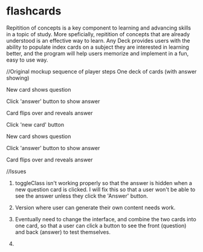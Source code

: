 
# flashcards



Repitition of concepts is a key component to learning and advancing skills in a topic of study. More speficially, repitition of concepts that are already understood is an effective way to learn. Any Deck provides users with the ability to populate index cards on a subject they are interested in learning better, and the program will help users memorize and implement in a fun, easy to use way.

//Original mockup sequence of player steps
One deck of cards (with answer showing)

New card shows question

Click 'answer' button to show answer 

Card flips over and reveals answer

Click 'new card' button

New card shows question

Click 'answer' button to show answer

Card flips over and reveals answer


//Issues

1. toggleClass isn't working properly so that the answer is hidden when a new question card is clicked. I will fix this so that a user won't be able to see the answer unless they click the 'Answer' button.

2. Version where user can generate their own content needs work. 

3. Eventually need to change the interface, and combine the two cards into one card, so that a user can click a button to see the front (question) and back (answer) to test themselves.

4. 
